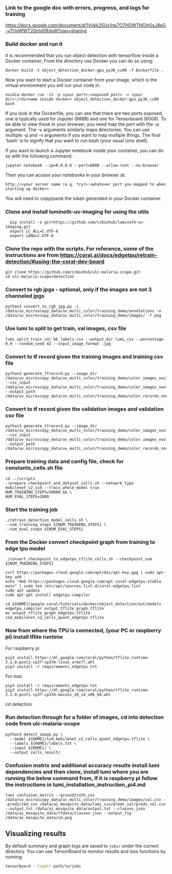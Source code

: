 ### Link to the google doc with errors, progress, and logs for training
https://docs.google.com/document/d/1Vvkk25Ux1ne7O7HDWTHOih5sJ8eG-v7UqWWT2QrtoD8/edit?usp=sharing

### Build docker and run it

It is recommended that you run object detection with tensorflow inside a Docker container, From the directory use Docker
you can do so using:
```buildoutcfg
docker build -t object_detection_docker:gpu_py36_cu90 -f Dockerfile .
```
Now you want to start a Docker container from your image, which is the virtual environment you will run your code in.
```buildoutcfg
nvidia-docker run -it -p <your port>:<exposed port> -v <your dir>:/<dirname inside docker> object_detection_docker:gpu_py36_cu90 bash
```
If you look in the Dockerfile, you can see that there are two ports exposed, one is typically used for Jupyter (8888)
and one for Tensorboard (6006). To be able to view these in your browser, you need map the port with the -p argument.
The -v arguments similarly maps directories. You can use multiple -p and -v arguments if you want to map multiple things.
The final 'bash' is to signify that you want to run bash (your usual Unix shell). 

If you want to launch a Jupyter notebook inside your container, you can do so with the following command:
```buildoutcfg
jupyter notebook --ip=0.0.0.0 --port=8888 --allow-root --no-browser
```
Then you can access your notebooks in your browser at:
```buildoutcfg
http://<your server name (e.g. fry)>:<whatever port you mapped to when starting up docker>
```
You will need to copy/paste the token generated in your Docker container.

### Clone and install luminoth-uv-imaging for using the utils
```
  pip install -e git+https://github.com/czbiohub/luminoth-uv-imaging.git
  export LC_ALL=C.UTF-8
  export LANG=C.UTF-8
```

### Clone the repo with the scripts. For reference, some of the instructions are from https://coral.ai/docs/edgetpu/retrain-detection/#using-the-coral-dev-board
```
git clone https://github.com/czbiohub/ulc-malaria-scope.git
cd ulc-malaria-scope/detection
```

### Convert to rgb jpgs - optional, only if the images are not 3 channeled jpgs
```
python3 convert_to_rgb_jpg.py -i /data/uv_microscopy_data/uv_multi_color/training_demo/annotations -o /data/uv_microscopy_data/uv_multi_color/training_demo/images/ -f png
```

### Use lumi to split to get train, val images, csv file
```
lumi split_train_val bb_labels.csv --output_dir lumi_csv --percentage 0.9 --random_seed 42 --input_image_format .jpg
```

### Convert to tf record given the training images and training csv file 
```
python3 generate_tfrecord.py --image_dir /data/uv_microscopy_data/uv_multi_color/training_demo/color_images_nov11/train --csv_input /data/uv_microscopy_data/uv_multi_color/training_demo/color_images_nov11/train.csv --output_path /data/uv_microscopy_data/uv_multi_color/training_demo/color_records_nov11/train.record
```

### Convert to tf record given the validation images and validation csv file 
```
python3 generate_tfrecord.py --image_dir /data/uv_microscopy_data/uv_multi_color/training_demo/color_images_nov11/val --csv_input /data/uv_microscopy_data/uv_multi_color/training_demo/color_images_nov11/val.csv --output_path /data/uv_microscopy_data/uv_multi_color/training_demo/color_records_nov11/val.record
```


### Prepare training data and config file, check for constants_cells.sh file
```
cd ../scripts
./prepare_checkpoint_and_dataset_cells.sh --network_type mobilenet_v2_ssd --train_whole_model true
NUM_TRAINING_STEPS=50000 && \
NUM_EVAL_STEPS=2000
```

### Start the training job
```
./retrain_detection_model_cells.sh \
--num_training_steps ${NUM_TRAINING_STEPS} \
--num_eval_steps ${NUM_EVAL_STEPS}
```

### From the Docker convert checkpoint graph from training to edge tpu model
```
./convert_checkpoint_to_edgetpu_tflite_cells.sh --checkpoint_num ${NUM_TRAINING_STEPS}

curl https://packages.cloud.google.com/apt/doc/apt-key.gpg | sudo apt-key add -
echo "deb https://packages.cloud.google.com/apt coral-edgetpu-stable main" | sudo tee /etc/apt/sources.list.d/coral-edgetpu.list
sudo apt update
sudo apt-get install edgetpu-compiler

cd ${HOME}/google-coral/tutorials/docker/object_detection/out/models
edgetpu_compiler output_tflite_graph.tflite 
mv output_tflite_graph_edgetpu.tflite ssd_mobilenet_v2_cells_quant_edgetpu.tflite
```

### Now from where  the TPU is connected, (your PC or raspberry pi) install tflite runtime
For raspberry pi
```
pip3 install https://dl.google.com/coral/python/tflite_runtime-2.1.0.post1-cp37-cp37m-linux_armv7l.whl
pip3 install -r requirements_edgetpu.txt
```
For mac
```
pip3 install -r requirements_edgetpu.txt
pip3 install https://dl.google.com/coral/python/tflite_runtime-2.1.0.post1-cp37-cp37m-macosx_10_14_x86_64.whl
```


cd detection

### Run detection through for a folder of images, cd into detection code from ulc-malaria-scope
```
python3 detect_image.py \
  --model ${HOME}/ssd_mobilenet_v2_cells_quant_edgetpu.tflite \
  --labels ${HOME}/labels.txt \
  --input ${HOME}/ \
  --output cells_result/
```

### Confusion matrix and additional accuracy results install lumi dependencies and then clone, install lumi where you are running the below command from, If it is raspberry pi follow the instructions in lumi_installation_instruction_pi4.md

```
lumi confusion_matrix --groundtruth_csv /data/uv_microscopy_data/uv_multi_color/training_demo/images/val.csv --predicted_csv /data/ai_mosquito_data/lumi_csv/preds_val/preds_val.csv --output_txt /data/ai_mosquito_data/output.txt --classes_json /data/ai_mosquito_data/tfdata/classes.json --output_fig /data/ai_mosquito_data/cm.png
````

## Visualizing results

By default summary and graph logs are saved to `jobs/` under the current directory. You can use TensorBoard to monitor results and loss functions by running:

```bash
tensorboard --logdir path/to/jobs
